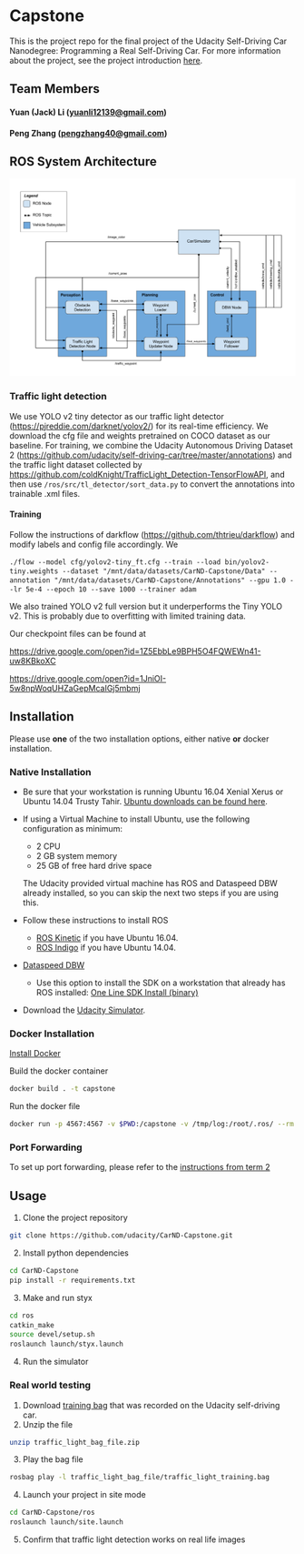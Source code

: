 # Capstone

This is the project repo for the final project of the Udacity Self-Driving Car Nanodegree: Programming a Real Self-Driving Car. For more information about the project, see the project introduction [here](https://classroom.udacity.com/nanodegrees/nd013/parts/6047fe34-d93c-4f50-8336-b70ef10cb4b2/modules/e1a23b06-329a-4684-a717-ad476f0d8dff/lessons/462c933d-9f24-42d3-8bdc-a08a5fc866e4/concepts/5ab4b122-83e6-436d-850f-9f4d26627fd9).

## Team Members
#### Yuan (Jack) Li (yuanli12139@gmail.com)
#### Peng Zhang (pengzhang40@gmail.com)

[//]: # (Image References)

[image1]: ./imgs/sys_arc.png "ros"

## ROS System Architecture

![alt text][image1]

### Traffic light detection

We use YOLO v2 tiny detector as our traffic light detector (https://pjreddie.com/darknet/yolov2/) for its real-time efficiency. We download the cfg file and weights pretrained on COCO dataset as our baseline. For training, we combine the Udacity Autonomous Driving Dataset 2 (https://github.com/udacity/self-driving-car/tree/master/annotations) and the traffic light dataset collected by https://github.com/coldKnight/TrafficLight_Detection-TensorFlowAPI, and then use `/ros/src/tl_detector/sort_data.py` to convert the annotations into trainable .xml files.

#### Training

Follow the instructions of darkflow (https://github.com/thtrieu/darkflow) and modify labels and config file accordingly. We 

```
./flow --model cfg/yolov2-tiny_ft.cfg --train --load bin/yolov2-tiny.weights --dataset "/mnt/data/datasets/CarND-Capstone/Data" --annotation "/mnt/data/datasets/CarND-Capstone/Annotations" --gpu 1.0 --lr 5e-4 --epoch 10 --save 1000 --trainer adam
```

We also trained YOLO v2 full version but it underperforms the Tiny YOLO v2. This is probably due to overfitting with limited training data.

Our checkpoint files can be found at

https://drive.google.com/open?id=1Z5EbbLe9BPH5O4FQWEWn41-uw8KBkoXC

https://drive.google.com/open?id=1JniOI-5w8npWoqUHZaGepMcaIGj5mbmj

## Installation

Please use **one** of the two installation options, either native **or** docker installation.

### Native Installation

* Be sure that your workstation is running Ubuntu 16.04 Xenial Xerus or Ubuntu 14.04 Trusty Tahir. [Ubuntu downloads can be found here](https://www.ubuntu.com/download/desktop).
* If using a Virtual Machine to install Ubuntu, use the following configuration as minimum:
  * 2 CPU
  * 2 GB system memory
  * 25 GB of free hard drive space

  The Udacity provided virtual machine has ROS and Dataspeed DBW already installed, so you can skip the next two steps if you are using this.

* Follow these instructions to install ROS
  * [ROS Kinetic](http://wiki.ros.org/kinetic/Installation/Ubuntu) if you have Ubuntu 16.04.
  * [ROS Indigo](http://wiki.ros.org/indigo/Installation/Ubuntu) if you have Ubuntu 14.04.
* [Dataspeed DBW](https://bitbucket.org/DataspeedInc/dbw_mkz_ros)
  * Use this option to install the SDK on a workstation that already has ROS installed: [One Line SDK Install (binary)](https://bitbucket.org/DataspeedInc/dbw_mkz_ros/src/81e63fcc335d7b64139d7482017d6a97b405e250/ROS_SETUP.md?fileviewer=file-view-default)
* Download the [Udacity Simulator](https://github.com/udacity/CarND-Capstone/releases).

### Docker Installation
[Install Docker](https://docs.docker.com/engine/installation/)

Build the docker container
```bash
docker build . -t capstone
```

Run the docker file
```bash
docker run -p 4567:4567 -v $PWD:/capstone -v /tmp/log:/root/.ros/ --rm -it capstone
```

### Port Forwarding
To set up port forwarding, please refer to the [instructions from term 2](https://classroom.udacity.com/nanodegrees/nd013/parts/40f38239-66b6-46ec-ae68-03afd8a601c8/modules/0949fca6-b379-42af-a919-ee50aa304e6a/lessons/f758c44c-5e40-4e01-93b5-1a82aa4e044f/concepts/16cf4a78-4fc7-49e1-8621-3450ca938b77)

## Usage

1. Clone the project repository
```bash
git clone https://github.com/udacity/CarND-Capstone.git
```

2. Install python dependencies
```bash
cd CarND-Capstone
pip install -r requirements.txt
```
3. Make and run styx
```bash
cd ros
catkin_make
source devel/setup.sh
roslaunch launch/styx.launch
```
4. Run the simulator

### Real world testing
1. Download [training bag](https://s3-us-west-1.amazonaws.com/udacity-selfdrivingcar/traffic_light_bag_file.zip) that was recorded on the Udacity self-driving car.
2. Unzip the file
```bash
unzip traffic_light_bag_file.zip
```
3. Play the bag file
```bash
rosbag play -l traffic_light_bag_file/traffic_light_training.bag
```
4. Launch your project in site mode
```bash
cd CarND-Capstone/ros
roslaunch launch/site.launch
```
5. Confirm that traffic light detection works on real life images
